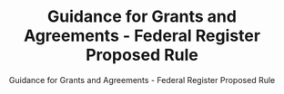 ---
layout: resources-landing
title: "Guidance for Grants and Agreements - Federal Register Proposed Rule"
subtitle: "Guidance for Grants and Agreements - Federal Register Proposed Rule"
external_link: https://www.federalregister.gov/documents/2020/01/22/2019-28524/guidance-for-grants-and-agreements#open-comment
filters: guidance federal-agency 2020
fiscal_year: 2020
---